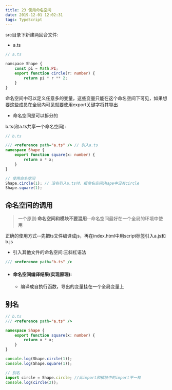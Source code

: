 ```yaml
---
title: 23 使用命名空间
date: 2019-12-01 12:02:31
tags: TypeScript
---
```

src目录下新建两回合文件:
- a.ts
```ts
// a.ts

namspace Shape {
    const pi = Math.PI;
    export function circle(r: number) {
        return pi * r ** 2;
    }
}
```
命名空间中可以定义任意多的变量，这些变量只能在这个命名空间下可见，如果想要这些成员在全局内可见就要使用export关键字将其导出

- 命名空间是可以拆分的

b.ts(和a.ts共享一个命名空间):
```ts
// b.ts

/// <reference path="a.ts" /> // 引入a.ts
namespace Shape {
    export function square(x: number) {
        return x * x;
    }
}

// 使用命名空间
Shape.circle(1); // 没有引入a.ts时，报命名空间Shape中没有circle
Shape.square(1);
```

## 命名空间的调用
> 一个原则:**命名空间和模块不要混用**--命名空间最好在一个全局的环境中使用

正确的使用方式--先把ts文件编译成js，再在index.html中用script标签引入a.js和b.js

- 引入其他文件的命名空间:三斜杠语法 
```ts
/// <reference path="b.ts" />
```

- #### 命名空间编译结果(实现原理):
  - 编译成自执行函数，导出的变量挂在一个全局变量上

## 别名
```ts
// b.ts
/// <reference path="a.ts" />

namespace Shape {
    export function square(x: number) {
        return x * x;
    }
}

console.log(Shape.circle(1));
console.log(Shape.square(1));

// 别名
import circle = Shape.circle; //此import和模块中的import不一样
console.log(circle(2));
```
